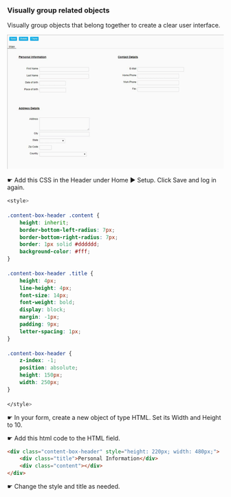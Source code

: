 ### Visually group related objects

Visually group objects that belong together to create a clear user interface.

<p align="left">
  <img src="screenshots/grouping_objects.gif">
</p>

☛ Add this CSS in the Header under Home ► Setup. Click Save and log in again.

```css
<style>

.content-box-header .content {
    height: inherit;
    border-bottom-left-radius: 7px;
    border-bottom-right-radius: 7px;
    border: 1px solid #dddddd;
    background-color: #fff;
}

.content-box-header .title {
    height: 4px;
    line-height: 4px;
    font-size: 14px;
    font-weight: bold;
    display: block;
    margin: -1px;
    padding: 9px;
    letter-spacing: 1px;
}

.content-box-header {
    z-index: -1;
    position: absolute;
    height: 150px;
    width: 250px;
}

</style>

```

☛ In your form, create a new object of type HTML. Set its Width and Height to 10.

☛ Add this html code to the HTML field.

```html
<div class="content-box-header" style="height: 220px; width: 480px;">
    <div class="title">Personal Information</div>
    <div class="content"></div>
</div>
```

☛ Change the style and title as needed.
